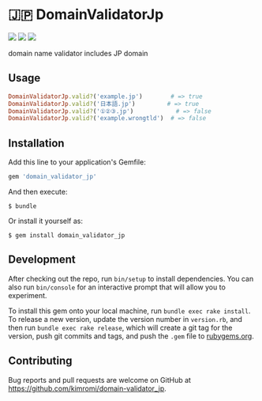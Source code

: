 # :jp: DomainValidatorJp

<a href="https://rubygems.org/gems/domain_validator_jp" title="npm"><img src="https://img.shields.io/gem/v/domain_validator_jp.svg"></a>
<a href="https://travis-ci.org/kimromi/domain_validator_jp" title="travis"><img src="https://img.shields.io/travis/kimromi/domain_validator_jp.svg"></a>
<a href="https://github.com/kimromi/domain_validator_jp/blob/master/LICENSE" title="MIT License"><img src="https://img.shields.io/badge/license-MIT-blue.svg"></a>

domain name validator includes JP domain

## Usage

```rb
DomainValidatorJp.valid?('example.jp')        # => true
DomainValidatorJp.valid?('日本語.jp')         # => true
DomainValidatorJp.valid?('①②③.jp')            # => false
DomainValidatorJp.valid?('example.wrongtld')  # => false
```

## Installation

Add this line to your application's Gemfile:

```ruby
gem 'domain_validator_jp'
```

And then execute:

    $ bundle

Or install it yourself as:

    $ gem install domain_validator_jp

## Development

After checking out the repo, run `bin/setup` to install dependencies. You can also run `bin/console` for an interactive prompt that will allow you to experiment.

To install this gem onto your local machine, run `bundle exec rake install`. To release a new version, update the version number in `version.rb`, and then run `bundle exec rake release`, which will create a git tag for the version, push git commits and tags, and push the `.gem` file to [rubygems.org](https://rubygems.org).

## Contributing

Bug reports and pull requests are welcome on GitHub at https://github.com/kimromi/domain-validator_jp.

